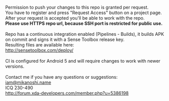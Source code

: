 Permission to push your changes to this repo is granted per request.<br>
You have to register and press "Request Access" button on a project page.<br>
After your request is accepted you'll be able to work with the repo.<br>
**Please use HTTPS repo url, because SSH port is restricted for public use.**<br>
<br>
Repo has a continuous integration enabled (Pipelines - Builds), it builds APK on commit and signs it with a Sense Toolbox release key.<br>
Resulting files are available here:<br>
http://sensetoolbox.com/deploy/<br>
<br>
CI is configured for Android 5 and will require changes to work with newer versions.<br>
<br>
Contact me if you have any questions or suggestions:<br>
iam@mikanoshi.name<br>
ICQ 230-490<br>
http://forum.xda-developers.com/member.php?u=5386198